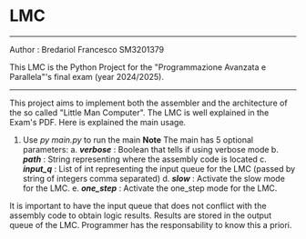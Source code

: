 # LMC

---

Author : Bredariol Francesco SM3201379

This LMC is the Python Project for the "Programmazione Avanzata e Parallela"'s final exam (year 2024/2025).

---

This project aims to implement both the assembler and the architecture of the so called "Little Man Computer". The LMC is well explained in the Exam's PDF. Here is explained the main usage.

1. Use *py main.py* to run the main
    **Note**
    The main has 5 optional parameters:
    a. ***verbose*** : Boolean that tells if using verbose mode
    b. ***path*** : String representing where the assembly code is located
    c. ***input_q*** : List of int representing the input queue for the LMC (passed by string of integers comma separated)
    d. ***slow*** : Activate the slow mode for the LMC.
    e. ***one_step*** : Activate the one_step mode for the LMC.

It is important to have the input queue that does not conflict with the assembly code to obtain logic results. Results are stored in the output queue of the LMC. Programmer has the responsability to know this a priori.
